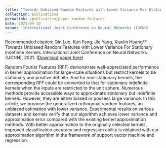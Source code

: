 ```yaml
---
title: "Towards Unbiased Random Features with Lower Variance For Stationary Indefinite Kernels."
collection: publications
permalink: /publication/paper_random_features
date: 2021-04-10
venue: 'International Joint Conference on Neural Networks (IJCNN)'
---
```



Recommended citation: Qin Luo, Kun Fang, Jie Yang, Xiaolin Huang**. Towards Unbiased Random Features with Lower Variance For Stationary Indefinite Kernels. International Joint Conference on Neural Networks (IJCNN), 2021. ([Download paper here](https://ieeexplore.ieee.org/document/9533863))

Random Fourier Features (RFF) demonstrate well-appreciated performance in kernel approximation for large-scale situations but restrict kernels to be stationary and positive definite. And for non-stationary kernels, the corresponding RFF could be converted to that for stationary indefinite kernels when the inputs are restricted to the unit sphere. Numerous methods provide accessible ways to approximate stationary but indefinite kernels. However, they are either biased or possess large variance. In this article, we propose the generalized orthogonal random features, an unbiased estimation with lower variance. Experimental results on various datasets and kernels verify that our algorithm achieves lower variance and approximation error compared with the existing kernel approximation methods. With better approximation to the originally selected kernels, improved classification accuracy and regression ability is obtained with our approximation algorithm in the framework of support vector machine and regression.
